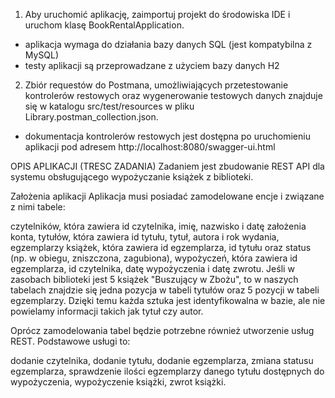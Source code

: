 1. Aby uruchomić aplikację, zaimportuj projekt do środowiska IDE i uruchom klasę BookRentalApplication.
- aplikacja wymaga do działania bazy danych SQL (jest kompatybilna z MySQL)
- testy aplikacji są przeprowadzane z użyciem bazy danych H2

2. Zbiór requestów do Postmana, umożliwiających przetestowanie kontrolerów restowych oraz wygenerowanie testowych danych znajduje się w katalogu src/test/resources w pliku Library.postman_collection.json.
- dokumentacja kontrolerów restowych jest dostępna po uruchomieniu aplikacji pod adresem http://localhost:8080/swagger-ui.html 


OPIS APLIKACJI (TRESC ZADANIA)
Zadaniem jest zbudowanie REST API dla systemu obsługującego wypożyczanie książek z biblioteki.

Założenia aplikacji
Aplikacja musi posiadać zamodelowane encje i związane z nimi tabele:

czytelników, która zawiera id czytelnika, imię, nazwisko i datę założenia konta,
tytułów, która zawiera id tytułu, tytuł, autora i rok wydania,
egzemplarzy książek, która zawiera id egzemplarza, id tytułu oraz status (np. w obiegu, zniszczona, zagubiona),
wypożyczeń, która zawiera id egzemplarza, id czytelnika, datę wypożyczenia i datę zwrotu.
Jeśli w zasobach biblioteki jest 5 książek "Buszujący w Zbożu", to w naszych tabelach znajdzie się jedna pozycja w tabeli tytułów oraz 5 pozycji w tabeli egzemplarzy. Dzięki temu każda sztuka jest identyfikowalna w bazie, ale nie powielamy informacji takich jak tytuł czy autor.

Oprócz zamodelowania tabel będzie potrzebne również utworzenie usług REST. Podstawowe usługi to:

dodanie czytelnika,
dodanie tytułu,
dodanie egzemplarza,
zmiana statusu egzemplarza,
sprawdzenie ilości egzemplarzy danego tytułu dostępnych do wypożyczenia,
wypożyczenie książki,
zwrot książki.